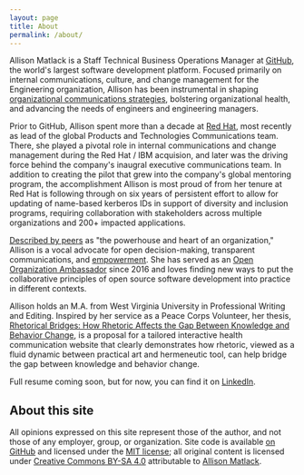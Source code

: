 ```yaml
---
layout: page
title: About
permalink: /about/
---
```


Allison Matlack is a Staff Technical Business Operations Manager at [GitHub](https://github.com/about), the world's largest software development platform. Focused primarily on internal communications, culture, and change management for the Engineering organization, Allison has been instrumental in shaping [organizational communications strategies](https://github.blog/2023-10-04-how-to-communicate-like-a-github-engineer-our-principles-practices-and-tools/), bolstering organizational health, and advancing the needs of engineers and engineering managers. 

Prior to GitHub, Allison spent more than a decade at [Red Hat](https://www.redhat.com/en/about), most recently as lead of the global Products and Technologies Communications team. There, she played a pivotal role in internal communications and change management during the Red Hat / IBM acquision, and later was the driving force behind the company's inaugral executive communications team. In addition to creating the pilot that grew into the company's global mentoring program, the accomplishment Allison is most proud of from her tenure at Red Hat is following through on six years of persistent effort to allow for updating of name-based kerberos IDs in support of diversity and inclusion programs, requiring collaboration with stakeholders across multiple organizations and 200+ impacted applications.

[Described by peers](https://www.linkedin.com/in/amatlack/) as "the powerhouse and heart of an organization," Allison is a vocal advocate for open decision-making, transparent communications, and [empowerment](/understanding-engagement-empowerment). She has served as an [Open Organization Ambassador](https://opensource.com/open-organization/resources/ambassadors-program) since 2016 and loves finding new ways to put the collaborative principles of open source software development into practice in different contexts. 

Allison holds an M.A. from West Virginia University in Professional Writing and Editing. Inspired by her service as a Peace Corps Volunteer, her thesis, [Rhetorical Bridges: How Rhetoric Affects the Gap Between Knowledge and Behavior Change](https://researchrepository.wvu.edu/etd/864/), is a proposal for a tailored interactive health communication website that clearly demonstrates how rhetoric, viewed as a fluid dynamic between practical art and hermeneutic tool, can help bridge the gap between knowledge and behavior change.

Full resume coming soon, but for now, you can find it on [LinkedIn](https://www.linkedin.com/in/amatlack/).

## About this site

All opinions expressed on this site represent those of the author, and not those of any employer, group, or organization. Site code is available [on GitHub](https://github.com/amatlack/amatlack.github.io) and licensed under the [MIT license](http://opensource.org/licenses/mit-license.php); all original content is licensed under [Creative Commons BY-SA 4.0](https://creativecommons.org/licenses/by-sa/4.0/) attributable to [Allison Matlack](https://amatlack.com).
